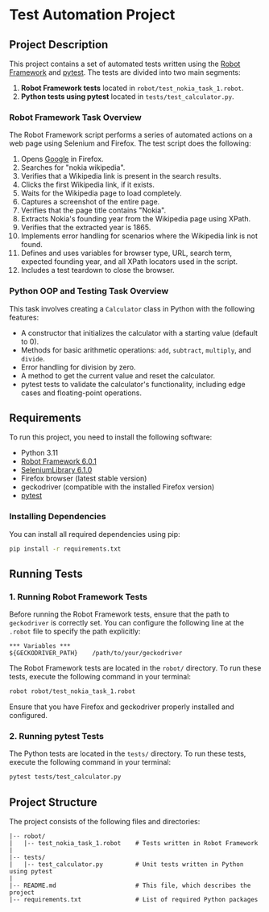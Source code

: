 
# Test Automation Project

## Project Description

This project contains a set of automated tests written using the [Robot Framework](https://robotframework.org/) and [pytest](https://docs.pytest.org/). The tests are divided into two main segments:

1. **Robot Framework tests** located in `robot/test_nokia_task_1.robot`.
2. **Python tests using pytest** located in `tests/test_calculator.py`.

### Robot Framework Task Overview

The Robot Framework script performs a series of automated actions on a web page using Selenium and Firefox. The test script does the following:

1. Opens [Google](https://www.google.com/) in Firefox.
2. Searches for "nokia wikipedia".
3. Verifies that a Wikipedia link is present in the search results.
4. Clicks the first Wikipedia link, if it exists.
5. Waits for the Wikipedia page to load completely.
6. Captures a screenshot of the entire page.
7. Verifies that the page title contains "Nokia".
8. Extracts Nokia's founding year from the Wikipedia page using XPath.
9. Verifies that the extracted year is 1865.
10. Implements error handling for scenarios where the Wikipedia link is not found.
11. Defines and uses variables for browser type, URL, search term, expected founding year, and all XPath locators used in the script.
12. Includes a test teardown to close the browser.

### Python OOP and Testing Task Overview

This task involves creating a `Calculator` class in Python with the following features:

- A constructor that initializes the calculator with a starting value (default to 0).
- Methods for basic arithmetic operations: `add`, `subtract`, `multiply`, and `divide`.
- Error handling for division by zero.
- A method to get the current value and reset the calculator.
- pytest tests to validate the calculator's functionality, including edge cases and floating-point operations.

## Requirements

To run this project, you need to install the following software:

- Python 3.11
- [Robot Framework 6.0.1](https://robotframework.org/)
- [SeleniumLibrary 6.1.0](https://robotframework.org/SeleniumLibrary/)
- Firefox browser (latest stable version)
- geckodriver (compatible with the installed Firefox version)
- [pytest](https://docs.pytest.org/)

### Installing Dependencies

You can install all required dependencies using pip:

```bash
pip install -r requirements.txt
```

## Running Tests

### 1. Running Robot Framework Tests

Before running the Robot Framework tests, ensure that the path to `geckodriver` is correctly set. You can configure the following line at the `.robot` file to specify the path explicitly:

```robot
*** Variables ***
${GECKODRIVER_PATH}    /path/to/your/geckodriver
```

The Robot Framework tests are located in the `robot/` directory. To run these tests, execute the following command in your terminal:

```bash
robot robot/test_nokia_task_1.robot
```

Ensure that you have Firefox and geckodriver properly installed and configured.

### 2. Running pytest Tests

The Python tests are located in the `tests/` directory. To run these tests, execute the following command in your terminal:

```bash
pytest tests/test_calculator.py
```

## Project Structure

The project consists of the following files and directories:

```plaintext
|-- robot/
|   |-- test_nokia_task_1.robot    # Tests written in Robot Framework
|
|-- tests/
|   |-- test_calculator.py         # Unit tests written in Python using pytest
|
|-- README.md                      # This file, which describes the project
|-- requirements.txt               # List of required Python packages
```